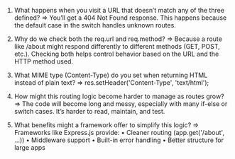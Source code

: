 1. What happens when you visit a URL that doesn’t match any of the three defined?
=> You’ll get a 404 Not Found response. This happens because the default case in the
switch handles unknown routes.


2. Why do we check both the req.url and req.method?
=> Because a route like /about might respond differently to different methods (GET, POST,
etc.). Checking both helps control behavior based on the URL and the HTTP method
used.


3. What MIME type (Content-Type) do you set when returning HTML instead of plain
text?
=> res.setHeader('Content-Type', 'text/html');


4. How might this routing logic become harder to manage as routes grow?
=> The code will become long and messy, especially with many if-else or switch cases. It’s
harder to read, maintain, and test.


5. What benefits might a framework offer to simplify this logic?
=> Frameworks like Express.js provide:
• Cleaner routing (app.get('/about', ...))
• Middleware support
• Built-in error handling
• Better structure for large apps